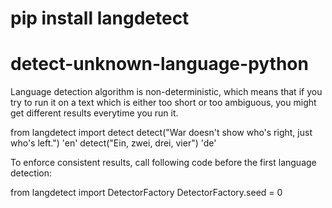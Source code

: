 # pip install langdetect

# detect-unknown-language-python
Language detection algorithm is non-deterministic, which means that if you try to run it on a text which is either too short or too ambiguous, you might get different results everytime you run it.


from langdetect import detect
detect("War doesn't show who's right, just who's left.")
'en'
detect("Ein, zwei, drei, vier")
'de'


To enforce consistent results, call following code before the first language detection:

from langdetect import DetectorFactory
DetectorFactory.seed = 0
